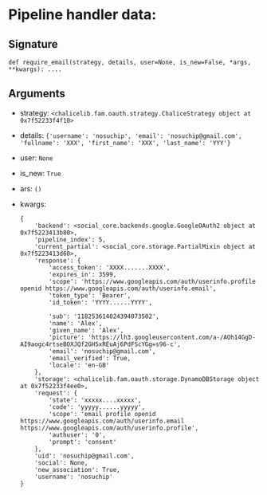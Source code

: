 # Pipeline handler data:

## Signature

`def require_email(strategy, details, user=None, is_new=False, *args, **kwargs): ....`

## Arguments

- strategy: `<chalicelib.fam.oauth.strategy.ChaliceStrategy object at 0x7f52233f4f10>`
- details: `{'username': 'nosuchip', 'email': 'nosuchip@gmail.com', 'fullname': 'XXX', 'first_name': 'XXX', 'last_name': 'YYY'}`
- user: `None`
- is_new: `True`
- ars: `()`
- kwargs:

  ```
  {
      'backend': <social_core.backends.google.GoogleOAuth2 object at 0x7f5223413b80>,
      'pipeline_index': 5,
      'current_partial': <social_core.storage.PartialMixin object at 0x7f5223413d60>,
      'response': {
          'access_token': 'XXXX.......XXXX',
          'expires_in': 3599,
          'scope': 'https://www.googleapis.com/auth/userinfo.profile openid https://www.googleapis.com/auth/userinfo.email',
          'token_type': 'Bearer',
          'id_token': 'YYYY......YYYY',

          'sub': '118253614024394073502',
          'name': 'Alex',
          'given_name': 'Alex',
          'picture': 'https://lh3.googleusercontent.com/a-/AOh14GgD-AI9aogc4rtseBOXJQf2GH5xREuAj6PdFScYGg=s96-c',
          'email': 'nosuchip@gmail.com',
          'email_verified': True,
          'locale': 'en-GB'
      },
      'storage': <chalicelib.fam.oauth.storage.DynamoDBStorage object at 0x7f52233f4ee0>,
      'request': {
          'state': 'xxxxx....xxxxx',
          'code': 'yyyyy......yyyyy',
          'scope': 'email profile openid https://www.googleapis.com/auth/userinfo.email https://www.googleapis.com/auth/userinfo.profile',
          'authuser': '0',
          'prompt': 'consent'
      },
      'uid': 'nosuchip@gmail.com',
      'social': None,
      'new_association': True,
      'username': 'nosuchip'
  }
  ```
